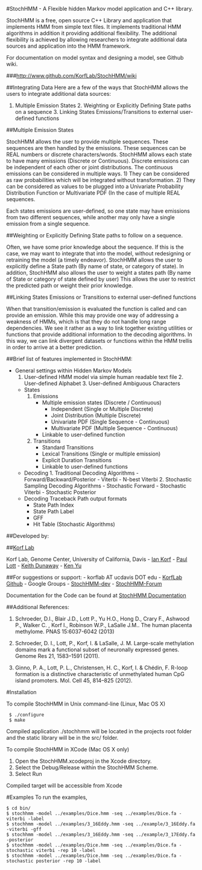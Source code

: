 #StochHMM - A Flexible hidden Markov model application and C++ library.

StochHMM is a free, open source C++ Library and application that implements HMM
from simple text files.   It implements traditional HMM algorithms in addition it
providing additional flexibility.  The additional flexibility is achieved by
allowing researchers to integrate additional data sources and application into
the HMM framework.
 
For documentation on model syntax and designing a model, see Github wiki.
 
###http://www.github.com/KorfLab/StochHMM/wiki
 
##Integrating Data
Here are a few of the ways that StochHMM allows the users to integrate additional
data sources:
 1. Multiple Emission States
	2. Weighting or Explicitly Defining State paths on a sequence
	3. Linking States Emissions/Transitions to external user-defined functions
 
 
##Multiple Emission States
 
StochHMM allows the user to provide multiple sequences.   These sequences are then
handled by the emissions.  These sequences can be REAL numbers or discrete characters/words.
StochHMM allows each state to have many emissions (Discrete or Continuous).  Discrete emissions
can be independent of each other or joint distributions.   The continuous emissions
can be considered in multiple ways.   1)  They can be considered as raw probabilities which 
will be integrated without transformation.  2) They can be considered as values to be plugged
into a Univariate Probability Distribution Function or Multivariate PDF (In the case of multiple
REAL sequences.
 
Each states emissions are user-defined, so one state may have emissions from two
different sequences, while another may only have a single emission from a single sequence.
 
##Weighting or Explicitly Defining State paths to follow on a sequence.
 
Often, we have some prior knowledge about the sequence.   If this is the case,
we may want to integrate that into the model, without redesigning or retraining the model (a timely endeavor).
StochHMM allows the user to explicitly define a State path (By name of state, or category of state).
In addition, StochHMM also allows the user to weight a states path (By name of State or category of state defined by user)
This allows the user to restrict the predicted path or weight their prior knowledge.
 
 
##Linking States Emissions or Transitions to external user-defined functions
 
When that transition/emission is evaluated the function is called and can provide an emission. While 
this may provide one way of addressing a weakness of HMMs, which is that they do not handle long
range dependencies.  We see it rather as a way to link together existing utilities or functions that 
provide additional information to the decoding algorithms.   In this way, we can link divergent 
datasets or functions within the HMM trellis in order to arrive at a better prediction. 

 
##Brief list of features implemented in StochHMM:
  - General settings within Hidden Markov Models
	   1. User-defined HMM model via simple human readable text file
		  2. User-defined Alphabet
		  3. User-defined Ambiguous Characters
	 - States
		  1. Emissions
			   - Multiple emission states (Discrete / Continuous)
				  - Independent (Single or Multiple Discrete)
				  - Joint Distribution (Multiple Discrete)
				  - Univariate PDF (Single Sequence -  Continuous)
				  - Multivariate PDF (Multiple Sequence - Continuous)
			   - Linkable to user-defined function
		  2. Transitions
			   - Standard Transitions
			   - Lexical Transitions (Single or multiple emission)
			   - Explicit Duration Transitions
			   - Linkable to user-defined functions
	- Decoding
		  1. Traditional Decoding Algorithms
			   - Forward/Backward/Posterior
			   - Viterbi
			   - N-best Viterbi
		  2. Stochastic Sampling Decoding Algorithms
			   - Stochastic Forward
			   - Stochastic Viterbi
			   - Stochastic Posterior
	- Decoding Traceback Path output formats
		 - State Path Index
		 - State Path Label
		 - GFF
		 - Hit Table (Stochastic Algorithms)
 
  
 ##Developed by:
 
 ##[Korf Lab](http://korflab.ucdavis.edu/)
 
 Korf Lab, Genome Center, University of California, Davis
	- [Ian Korf](http://korflab.ucdavis.edu/bio_ian.html)
	- [Paul Lott](http://korflab.ucdavis.edu/bio_paul.html)
	- [Keith Dunaway](http://korflab.ucdavis.edu/bio_keith_d.html)
	- [Ken Yu](http://korflab.ucdavis.edu/bio_ken.html)
 
 ##For suggestions or support:
	- korflab AT ucdavis DOT edu
	- [KorfLab Github](https://github.com/KorfLab/StochHMM)
	- Google Groups
		- [StochHMM-dev](https://groups.google.com/forum/?fromgroups#!forum/stochhmm-dev)
		- [StochHMM-Forum](https://groups.google.com/forum/?fromgroups#!forum/stochhmm-forum)
 


Documentation for the Code can be found at [StochHMM Documentation](http://korflab.github.io/StochHMM/)


##Additional References:

1. Schroeder, D.I., Blair J.D., Lott P., Yu H.O., Hong D., Crary F., Ashwood P., Walker C.
, Korf I., Robinson W.P., LaSalle J.M.. The human placenta methylome. PNAS 15:6037-6042 (2013)

2.  Schroeder, D. I., Lott, P., Korf, I. & LaSalle, J. M. Large-scale
methylation domains mark a functional subset of neuronally expressed
genes. Genome Res 21, 1583–1591 (2011).

3.	Ginno, P. A., Lott, P. L., Christensen, H. C., Korf, I. & Chédin,
F. R-loop formation is a distinctive characteristic of unmethylated
human CpG island promoters. Mol. Cell 45, 814–825 (2012).



#Installation

To compile StochHMM in Unix command-line (Linux, Mac OS X)

```
 $ ./configure
 $ make
```

Compiled application ./stochhmm will be located in the projects root folder and the static
library will be in the src/ folder.


To compile StochHMM in XCode (Mac OS X only)

1. Open the StochHMM.xcodeproj in the Xcode directory.   
2. Select the Debug/Release within the StochHMM Scheme. 
3. Select Run

Compiled target will be accessible from Xcode


#Examples
To run the examples,
```
$ cd bin/
$ stochhmm -model ../examples/Dice.hmm -seq ../examples/Dice.fa -viterbi -label
$ stochhmm -model ../examples/3_16Eddy.hmm -seq ../example/3_16Eddy.fa -viterbi -gff
$ stochhmm -model ../examples/3_16Eddy.hmm -seq ../example/3_17Eddy.fa -posterior
$ stochhmm -model ../examples/Dice.hmm -seq ../examples/Dice.fa -stochastic viterbi -rep 10 -label
$ stochhmm -model ../examples/Dice.hmm -seq ../examples/Dice.fa -stochastic posterior -rep 10 -label
```
